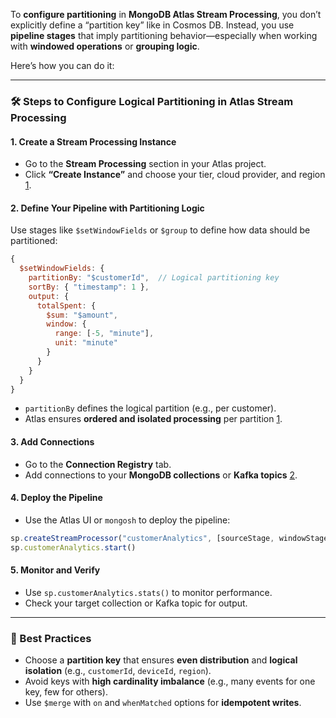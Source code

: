 To **configure partitioning** in **MongoDB Atlas Stream Processing**, you don’t explicitly define a “partition key” like in Cosmos DB. Instead, you use **pipeline stages** that imply partitioning behavior—especially when working with **windowed operations** or **grouping logic**.

Here’s how you can do it:

---

### 🛠️ **Steps to Configure Logical Partitioning in Atlas Stream Processing**

#### **1. Create a Stream Processing Instance**
- Go to the **Stream Processing** section in your Atlas project.
- Click **“Create Instance”** and choose your tier, cloud provider, and region [1](https://www.mongodb.com/docs/atlas/atlas-stream-processing/tutorial/).

#### **2. Define Your Pipeline with Partitioning Logic**
Use stages like `$setWindowFields` or `$group` to define how data should be partitioned:

```javascript
{
  $setWindowFields: {
    partitionBy: "$customerId",  // Logical partitioning key
    sortBy: { "timestamp": 1 },
    output: {
      totalSpent: {
        $sum: "$amount",
        window: {
          range: [-5, "minute"],
          unit: "minute"
        }
      }
    }
  }
}
```

- `partitionBy` defines the logical partition (e.g., per customer).
- Atlas ensures **ordered and isolated processing** per partition [1](https://www.mongodb.com/docs/atlas/atlas-stream-processing/tutorial/).

#### **3. Add Connections**
- Go to the **Connection Registry** tab.
- Add connections to your **MongoDB collections** or **Kafka topics** [2](https://www.mongodb.com/docs/atlas/atlas-stream-processing/manage-processing-instance/).

#### **4. Deploy the Pipeline**
- Use the Atlas UI or `mongosh` to deploy the pipeline:
```javascript
sp.createStreamProcessor("customerAnalytics", [sourceStage, windowStage, mergeStage])
sp.customerAnalytics.start()
```

#### **5. Monitor and Verify**
- Use `sp.customerAnalytics.stats()` to monitor performance.
- Check your target collection or Kafka topic for output.

---

### 🧠 Best Practices

- Choose a **partition key** that ensures **even distribution** and **logical isolation** (e.g., `customerId`, `deviceId`, `region`).
- Avoid keys with **high cardinality imbalance** (e.g., many events for one key, few for others).
- Use `$merge` with `on` and `whenMatched` options for **idempotent writes**.

